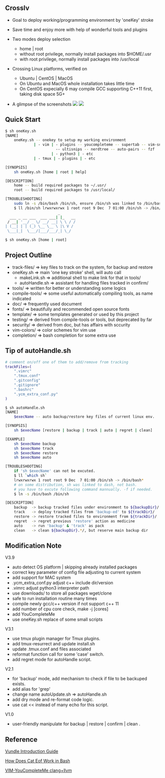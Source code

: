 ## Crosslv
- Goal to deploy working/programming environment by 'oneKey' stroke

- Save time and enjoy more with help of wonderful tools and plugins

- Two modes deploy selection
    - home | root
    - without root privilege, normally install packages into $HOME/.usr
    - with root privilege, normally install packages into /usr/local

- Crossing Linux platforms, verified on
    - Ubuntu | CentOS | MacOS
    - On Ubuntu and MacOS whole installation takes little time
    - On CentOS expecially 6 may compile GCC supporting C++11 first, taking disk space 5G+

- A glimpse of the screenshots
![](https://github.com/xiangp126/crosslv/blob/master/screenshots/ycm.png)
![](https://github.com/xiangp126/crosslv/blob/master/screenshots/rg.png)

## Quick Start
```bash
$ sh oneKey.sh
[NAME]
    oneKey.sh -- onekey to setup my working environment
             | - vim | - plugins -- youcompleteme -- supertab -- vim-snippets
                       -- ultisnips -- nerdtree -- auto-pairs -- fzf
                     | - python3 | - etc
             | - tmux | - plugins | - etc

[SYNOPSIS]
    sh oneKey.sh [home | root | help]

[DESCRIPTION]
    home -- build required packages to ~/.usr/
    root -- build required packages to /usr/local/

[TROUBLESHOOTING]
    sudo ln -s /bin/bash /bin/sh, ensure /bin/sh was linked to /bin/bash.
    $ ll /bin/sh lrwxrwxrwx 1 root root 9 Dec  7 01:00 /bin/sh -> /bin/bash*
                        _
  ___ _ __ ___  ___ ___| |_   __
 / __| '__/ _ \/ __/ __| \ \ / /
| (__| | | (_) \__ \__ \ |\ V /
 \___|_|  \___/|___/___/_| \_/
```
```bash
$ sh oneKey.sh [home | root]
```

## Project Outline
- track-files/  => key files to track on the system, for backup and restore
- oneKey.sh => main 'one key stroke' shell, will auto call
    - makeLink.sh   => additional shell to make link for that in tools/
    - autoHandle.sh => assistant for handling files tracked in confirm/
- tools/    => written for better or understanding some logics
- compile-tools/  => some useful automatically compiling tools, as name indicated
- doc/   => frequently used document
- fonts/ => beautifully and recommended open source fonts
- template/ => some templates generated or used by this project
- testing/  => derived from compile-tools or tools, but deprecated by far
- security/ => derived from doc, but has affairs with sccurity
- vim-colors/ => color schemes for vim use
- completion/ => bash completion for some extra use

## Tip of autoHandle.sh
```bash
# comment on/off one of them to add/remove from tracking
trackFiles=(
    ".vimrc"
    ".tmux.conf"
    ".gitconfig"
    ".gitignore"
    ".bashrc"
    ".ycm_extra_conf.py"
)
```

```bash
$ sh autoHandle.sh
[NAME]
    $execName -- auto backup/restore key files of current linux env.

[SYNOPSIS]
    sh $execName [restore | backup | track | auto | regret | clean]

[EXAMPLE]
    sh $execName backup
    sh $execName track
    sh $execName restore
    sh $execName auto

[TROUBLESHOOTING]
    if 'sh $execName' can not be excuted.
    $ ll `which sh`
    lrwxrwxrwx 1 root root 9 Dec  7 01:00 /bin/sh -> /bin/bash*
    # on some distribution, sh was linked to dash, not bash.
    # you have to excute following command mannually. -f if needed.
    $ ln -s /bin/bash /bin/sh

[DESCRIPTION]
    backup  -> backup tracked files under environment to ${backupDir}/
    track   -> deploy tracked files from 'backup-ed' to ${trackDir}/
    restore -> restore tracked files to environment from ${trackDir}/
    regret  -> regret previous 'restore' action as medicine
    auto    -> run 'backup' & 'track' as pack
    clean   -> clean ${backupDir}.*/, but reserve main backup dir
```

## Modification Note
V3.9
* auto detect OS platform | skipping already installed packages
* correct key parameter of config file adjusting to current system
* add support for MAC system
* .ycm_extra_conf.py adjust c++ include dir/version
* .vimrc adjust python3 interpreter path
* use downloads/ to store all packages wget/clone
* safe to run installation routine many times
* compile newly gcc/c++ version if not support c++ 11
* add number of cpu core check, make -j [cores]
* add YouCompleteMe
* use oneKey.sh replace of some small scripts

V3.1
* use tmux plugin manager for Tmux plugins.
* add tmux-resurrect and update install.sh
* update .tmux.conf and files associated
* reformat function call for some 'case' switch.
* add regret mode for autoHandle script.

V2.1
* for 'backup' mode, add mechanism to check if file to be backuped exists.
* add alias for 'grep'
* change name autoUpdate.sh => autoHandle.sh
* add dry mode and re-format code logic.
* use cat << instead of many echo for this script.

V1.0
* user-friendly manipulate for backup | restore | confirm | clean .

## Reference
[Vundle Introduction Guide](http://www.jianshu.com/p/8d416ac4ad11)

[How Does Cat Eof Work in Bash](https://stackoverflow.com/questions/2500436/how-does-cat-eof-work-in-bash)

[VIM-YouCompleteMe clang+llvm](https://www.jianshu.com/p/c24f919097b3)
